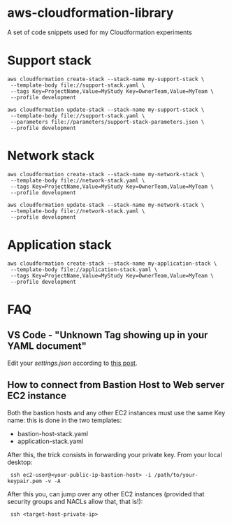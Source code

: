 # aws-cloudformation-library
A set of code snippets used for my Cloudformation experiments

# Support stack
```
aws cloudformation create-stack --stack-name my-support-stack \
 --template-body file://support-stack.yaml \
 --tags Key=ProjectName,Value=MyStudy Key=OwnerTeam,Value=MyTeam \
 --profile development

aws cloudformation update-stack --stack-name my-support-stack \
 --template-body file://support-stack.yaml \
 --parameters file://parameters/support-stack-parameters.json \
 --profile development
```

# Network stack
```
aws cloudformation create-stack --stack-name my-network-stack \
 --template-body file://network-stack.yaml \
 --tags Key=ProjectName,Value=MyStudy Key=OwnerTeam,Value=MyTeam \
 --profile development
```

```
aws cloudformation update-stack --stack-name my-network-stack \
 --template-body file://network-stack.yaml \
 --profile development
```

# Application stack

```
aws cloudformation create-stack --stack-name my-application-stack \
 --template-body file://application-stack.yaml \
 --tags Key=ProjectName,Value=MyStudy Key=OwnerTeam,Value=MyTeam \
 --profile development
```


# FAQ
## VS Code - "Unknown Tag showing up in your YAML document"
Edit your *settings.json* according to [this post](https://stackoverflow.com/questions/53470329/aws-sam-yaml-template-unknown-tag-ref).

## How to connect from Bastion Host to Web server EC2 instance

Both the bastion hosts and any other EC2 instances must use the same Key name: this is done in the two templates:
 * bastion-host-stack.yaml
 * application-stack.yaml

After this, the trick consists in forwarding your private key. From your local desktop:

```
 ssh ec2-user@<your-public-ip-bastion-host> -i /path/to/your-keypair.pem -v -A
```

After this you, can jump over any other EC2 instances (provided that security groups and NACLs allow that, that is!):

```
 ssh <target-host-private-ip>
```
